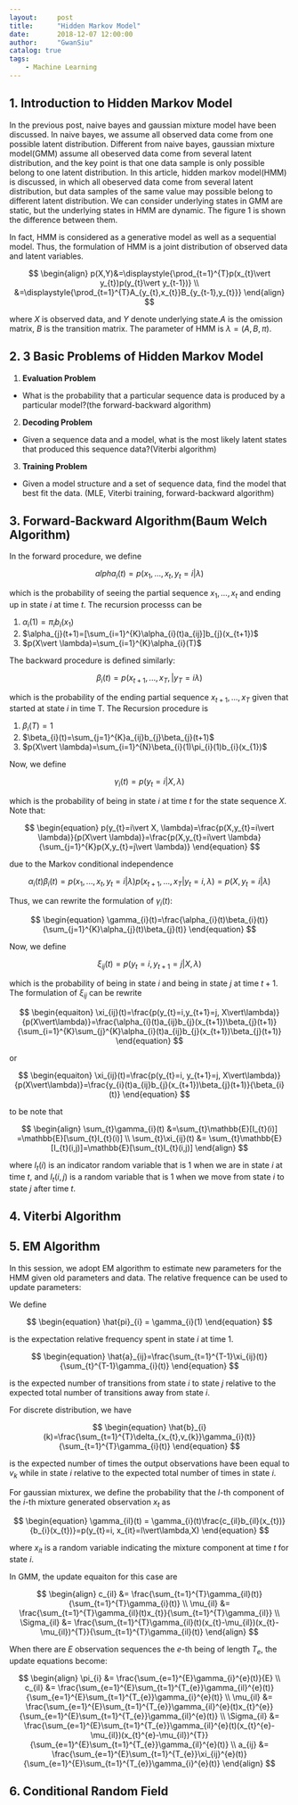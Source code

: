 ```yaml
---
layout:     post
title:      "Hidden Markov Model"
date:       2018-12-07 12:00:00
author:     "GwanSiu"
catalog: true
tags:
    - Machine Learning
---
```


## 1. Introduction to Hidden Markov Model

In the previous post, naive bayes and gaussian mixture model have been discussed. In naive bayes, we assume all observed data come from one possible latent distribution. Different from naive bayes, gaussian mixture model(GMM) assume all obeserved data come from several latent distribution, and the key point is that one data sample is only possible belong to one latent distribution. In this article, hidden markov model(HMM) is discussed, in which all obeserved data come from several latent distribution, but data samples of the same value may possible belong to different latent distribution. We can consider underlying states in GMM are static, but the underlying states in HMM are dynamic. The figure 1 is shown the difference between them.


In fact, HMM is considered as a generative model as well as a sequential model. Thus, the formulation of HMM is a joint distribution of observed data and latent variables.

$$
\begin{align}
p(X,Y)&=\displaystyle{\prod_{t=1}^{T}p(x_{t}\vert y_{t})p(y_{t}\vert y_{t-1})} \\
&=\displaystyle{\prod_{t=1}^{T}A_{y_{t},x_{t}}B_{y_{t-1},y_{t}}}
\end{align}
$$

where $X$ is observed data, and $Y$ denote underlying state.$A$ is the omission matrix, $B$ is the transition matrix. The parameter of HMM is $\lambda=(A,B,\pi)$.

## 2. 3 Basic Problems of Hidden Markov Model

1. **Evaluation Problem**
  - What is the probability that a particular sequence data is produced by a particular model?(the forward-backward algorithm)

2. **Decoding Problem**
  - Given a sequence data and a model, what is the most likely latent states that produced this sequence data?(Viterbi algorithm)

3. **Training Problem**
  - Given a model structure and a set of sequence data, find the model that best fit the data. (MLE, Viterbi training, forward-backward algorithm)

## 3. Forward-Backward Algorithm(Baum Welch Algorithm)

In the forward procedure, we define

$$
\begin{equation}
alpha_{i}(t) = p(x_{1},...,x_{t}, y_{t}=i\vert \lambda)
\end{equation}
$$

which is the probability of seeing the partial sequence $x_{1},...,x_{t}$ and ending up in state $i$ at time $t$. The recursion processs can be

1. $\alpha_{i}(1)=\pi_{i}b_{i}(x_{1})$
2. $\alpha_{j}(t+1)=[\sum_{i=1}^{K}\alpha_{i}(t)a_{ij}]b_{j}(x_{t+1})$
3. $p(X\vert \lambda)=\sum_{i=1}^{K}\alpha_{i}(T)$

The backward procedure is defined similarly:

$$
\begin{equation}
\beta_{i}(t) = p(x_{t+1},...,x_{T},\vert y_{T}=i \lambda)
\end{equation}
$$

which is the probability of the ending partial sequence $x_{t+1},...,x_{T}$ given that started at state $i$ in time T. The Recursion procedure is

1. $\beta_{i}(T)=1$
2. $\beta_{i}(t)=\sum_{j=1}^{K}a_{ij}b_{j}\beta_{j}(t+1)$
3. $p(X\vert \lambda)=\sum_{i=1}^{N}\beta_{i}(1)\pi_{i}(1)b_{i}(x_{1})$

Now, we define

$$
\begin{equation}
\gamma_{i}(t)=p(y_{t}=i\vert X,\lambda)
\end{equation}
$$

which is the probability of being in state $i$ at time $t$ for the state sequence $X$. Note that:

$$
\begin{equation}
p(y_{t}=i\vert X, \lambda)=\frac{p(X,y_{t}=i\vert \lambda)}{p(X\vert \lambda)}=\frac{p(X,y_{t}=i\vert \lambda}{\sum_{j=1}^{K}p(X,y_{t}=j\vert \lambda)}
\end{equation}
$$

due to the Markov conditional independence

$$
\alpha_{i}(t)\beta_{i}(t)=p(x_{1},...,x_{t},y_{t}=i\vert \lambda)p(x_{t+1},...,x_{T}\vert y_{t}=i,\lambda)=p(X,y_{t}=i\vert\lambda)
$$

Thus, we can rewrite the formulation of $\gamma_{i}(t)$:

$$
\begin{equation}
\gamma_{i}(t)=\frac{\alpha_{i}(t)\beta_{i}(t)}{\sum_{j=1}^{K}\alpha_{j}(t)\beta_{j}(t)}
\end{equation}
$$

Now, we define 

$$
\begin{equation}
\xi_{ij}(t)=p(y_{t}=i,y_{t+1}=j\vert X,\lambda)
\end{equation}
$$

which is the probability of being in state $i$ and being in state $j$ at time $t+1$. The formulation of $\xi_{ij}$ can be rewrite

$$
\begin{equaiton}
\xi_{ij}(t)=\frac{p(y_{t}=i,y_{t+1}=j, X\vert\lambda)}{p(X\vert\lambda)}=\frac{\alpha_{i}(t)a_{ij}b_{j}(x_{t+1})\beta_{j}(t+1)}{\sum_{i=1}^{K}\sum_{j}^{K}\alpha_{i}(t)a_{ij}b_{j}(x_{t+1})\beta_{j}(t+1)}
\end{equation}
$$

or

$$
\begin{equaiton}
\xi_{ij}(t)=\frac{p(y_{t}=i, y_{t+1}=j, X\vert\lambda)}{p(X\vert\lambda)}=\frac{y_{i}(t)a_{ij}b_{j}(x_{t+1})\beta_{j}(t+1)}{\beta_{i}(t)}
\end{equation}
$$

to be note that 

$$
\begin{align}
\sum_{t}\gamma_{i}(t) &=\sum_{t}\mathbb{E}[I_{t}(i)] =\mathbb{E}[\sum_{t}I_{t}(i)] \\
\sum_{t}\xi_{ij}(t) &= \sum_{t}\mathbb{E}[I_{t}(i,j)]=\mathbb{E}[\sum_{t}I_{t}(i,j)]
\end{align}
$$

where $I_{t}(i)$ is an indicator random variable that is 1 when we are in state $i$ at time $t$, and $I_{t}(i,j)$ is a random variable that is 1 when we move from state $i$ to state $j$ after time $t$.

## 4. Viterbi Algorithm

## 5. EM Algorithm

In this session, we adopt EM algorithm to estimate new parameters for the HMM given old parameters and data. The relative frequence can be used to update parameters:

We define

$$
\begin{equation}
\hat{pi}_{i} = \gamma_{i}(1)
\end{equation}
$$

is the expectation relative frequency spent in state $i$ at time 1.

$$
\begin{equation}
\hat{a}_{ij}=\frac{\sum_{t=1}^{T-1}\xi_{ij}(t)}{\sum_{t}^{T-1}\gamma_{i}(t)}
\end{equation}
$$

is the expected number of transitions from state $i$ to state $j$ relative to the expected total number of transitions away from state $i$.

For discrete distribution, we have

$$
\begin{equation}
\hat{b}_{i}(k)=\frac{\sum_{t=1}^{T}\delta_{x_{t},v_{k}}\gamma_{i}(t)}{\sum_{t=1}^{T}\gamma_{i}(t)}
\end{equation}
$$

is the expected number of times the output observations have been equal to $v_{k}$ while in state $i$ relative to the expected total number of times in state $i$.

For gaussian mixturex, we define the probability that the $l$-th component of the $i$-th mixture generated observation $x_{t}$ as 

$$
\begin{equation}
\gamma_{il}(t) = \gamma_{i}(t)\frac{c_{il}b_{il}(x_{t})}{b_{i}(x_{t})}=p(y_{t}=i, x_{it}=l\vert\lambda,X)
\end{equation}
$$

where $x_{it}$ is a random variable indicating the mixture component at time $t$ for state $i$.

In GMM, the update equaiton for this case are

$$
\begin{align}
c_{il} &= \frac{\sum_{t=1}^{T}\gamma_{il}(t)}{\sum_{t=1}^{T}\gamma_{i}(t)} \\
\mu_{il} &= \frac{\sum_{t=1}^{T}\gamma_{il}(t)x_{t}}{\sum_{t=1}^{T}\gamma_{il}} \\
\Sigma_{il} &= \frac{\sum_{t=1}^{T}\gamma_{il}(t)(x_{t}-\mu_{il})(x_{t}-\mu_{il})^{T}}{\sum_{t=1}^{T}\gamma_{il}(t)}
\end{align}
$$

When there are $E$ observation sequences the $e$-th being of length $T_{e}$, the update equations become:

$$
\begin{align}
\pi_{i} &= \frac{\sum_{e=1}^{E}\gamma_{i}^{e}(t)}{E} \\
c_{il} &= \frac{\sum_{e=1}^{E}\sum_{t=1}^{T_{e}}\gamma_{il}^{e}(t)}{\sum_{e=1}^{E}\sum_{t=1}^{T_{e}}\gamma_{i}^{e}(t)} \\
\mu_{il} &= \frac{\sum_{e=1}^{E}\sum_{t=1}^{T_{e}}\gamma_{il}^{e}(t)x_{t}^{e}}{\sum_{e=1}^{E}\sum_{t=1}^{T_{e}}\gamma_{il}^{e}(t)} \\ 
\Sigma_{il} &= \frac{\sum_{e=1}^{E}\sum_{t=1}^{T_{e}}\gamma_{il}^{e}(t)(x_{t}^{e}-\mu_{il})(x_{t}^{e}-\mu_{il})^{T}}{\sum_{e=1}^{E}\sum_{t=1}^{T_{e}}\gamma_{il}^{e}(t)} \\
a_{ij} &= \frac{\sum_{e=1}^{E}\sum_{t=1}^{T_{e}}\xi_{ij}^{e}(t)}{\sum_{e=1}^{E}\sum_{t=1}^{T_{e}}\gamma_{i}^{e}(t)}
\end{align}
$$



## 6. Conditional Random Field
